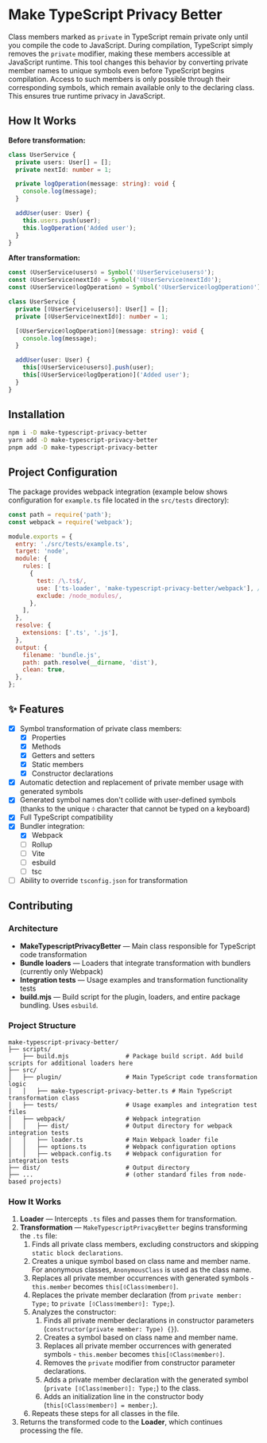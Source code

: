 # Make TypeScript Privacy Better

Class members marked as `private` in TypeScript remain private only until you compile the code to JavaScript.
During compilation, TypeScript simply removes the `private` modifier, making these members accessible at JavaScript runtime.
This tool changes this behavior by converting private member names to unique symbols even before TypeScript begins compilation.
Access to such members is only possible through their corresponding symbols, which remain available only to the declaring class.
This ensures true runtime privacy in JavaScript.

## How It Works

**Before transformation:**
```typescript
class UserService {
  private users: User[] = [];
  private nextId: number = 1;

  private logOperation(message: string): void {
    console.log(message);
  }

  addUser(user: User) {
    this.users.push(user);
    this.logOperation('Added user');
  }
}
```

**After transformation:**
```typescript
const ᛰUserServiceᛰusersᛰ = Symbol('ᛰUserServiceᛰusersᛰ');
const ᛰUserServiceᛰnextIdᛰ = Symbol('ᛰUserServiceᛰnextIdᛰ');
const ᛰUserServiceᛰlogOperationᛰ = Symbol('ᛰUserServiceᛰlogOperationᛰ');

class UserService {
  private [ᛰUserServiceᛰusersᛰ]: User[] = [];
  private [ᛰUserServiceᛰnextIdᛰ]: number = 1;

  [ᛰUserServiceᛰlogOperationᛰ](message: string): void {
    console.log(message);
  }

  addUser(user: User) {
    this[ᛰUserServiceᛰusersᛰ].push(user);
    this[ᛰUserServiceᛰlogOperationᛰ]('Added user');
  }
}
```

## Installation

```sh
npm i -D make-typescript-privacy-better
yarn add -D make-typescript-privacy-better
pnpm add -D make-typescript-privacy-better
```

## Project Configuration

The package provides webpack integration (example below shows configuration for `example.ts` file located in the `src/tests` directory):
```js
const path = require('path');
const webpack = require('webpack');

module.exports = {
  entry: './src/tests/example.ts',
  target: 'node',
  module: {
    rules: [
      {
        test: /\.ts$/,
        use: ['ts-loader', 'make-typescript-privacy-better/webpack'], // use before ts-loader
        exclude: /node_modules/,
      },
    ],
  },
  resolve: {
    extensions: ['.ts', '.js'],
  },
  output: {
    filename: 'bundle.js',
    path: path.resolve(__dirname, 'dist'),
    clean: true,
  },
};
```

## ✨ Features

- [x] Symbol transformation of private class members:
    - [x] Properties
    - [x] Methods
    - [x] Getters and setters
    - [x] Static members
    - [x] Constructor declarations
- [x] Automatic detection and replacement of private member usage with generated symbols
- [x] Generated symbol names don't collide with user-defined symbols (thanks to the unique `ᛰ` character that cannot be typed on a keyboard)
- [x] Full TypeScript compatibility
- [x] Bundler integration:
    - [x] Webpack
    - [ ] Rollup
    - [ ] Vite
    - [ ] esbuild
    - [ ] tsc
- [ ] Ability to override `tsconfig.json` for transformation

## Contributing

### Architecture

- **MakeTypescriptPrivacyBetter** — Main class responsible for TypeScript code transformation
- **Bundle loaders** — Loaders that integrate transformation with bundlers (currently only Webpack)
- **Integration tests** — Usage examples and transformation functionality tests
- **build.mjs** — Build script for the plugin, loaders, and entire package bundling. Uses `esbuild`.

### Project Structure

```
make-typescript-privacy-better/
├── scripts/
    ├── build.mjs                # Package build script. Add build scripts for additional loaders here
├── src/
│   ├── plugin/                  # Main TypeScript code transformation logic
│   │   ├── make-typescript-privacy-better.ts # Main TypeScript transformation class
│   ├── tests/                   # Usage examples and integration test files
│   ├── webpack/                 # Webpack integration
│   │   ├── dist/                # Output directory for webpack integration tests
│   │   ├── loader.ts            # Main Webpack loader file
│   │   ├── options.ts           # Webpack configuration options
│   │   ├── webpack.config.ts    # Webpack configuration for integration tests
├── dist/                        # Output directory
├── ...                          # (other standard files from node-based projects)
```

### How It Works

1. **Loader** — Intercepts `.ts` files and passes them for transformation.
2. **Transformation** — `MakeTypescriptPrivacyBetter` begins transforming the `.ts` file:
    1. Finds all private class members, excluding constructors and skipping `static block declarations`.
    2. Creates a unique symbol based on class name and member name. For anonymous classes, `AnonymousClass` is used as the class name.
    3. Replaces all private member occurrences with generated symbols - `this.member` becomes `this[ᛰClassᛰmemberᛰ]`.
    4. Replaces the private member declaration (from `private member: Type;` to `private [ᛰClassᛰmemberᛰ]: Type;`).
    5. Analyzes the constructor:
        1. Finds all private member declarations in constructor parameters (`constructor(private member: Type) {}`).
        2. Creates a symbol based on class name and member name.
        3. Replaces all private member occurrences with generated symbols - `this.member` becomes `this[ᛰClassᛰmemberᛰ]`.
        4. Removes the `private` modifier from constructor parameter declarations.
        5. Adds a private member declaration with the generated symbol (`private [ᛰClassᛰmemberᛰ]: Type;`) to the class.
        6. Adds an initialization line in the constructor body (`this[ᛰClassᛰmemberᛰ] = member;`).
    6. Repeats these steps for all classes in the file.
3. Returns the transformed code to the **Loader**, which continues processing the file.
